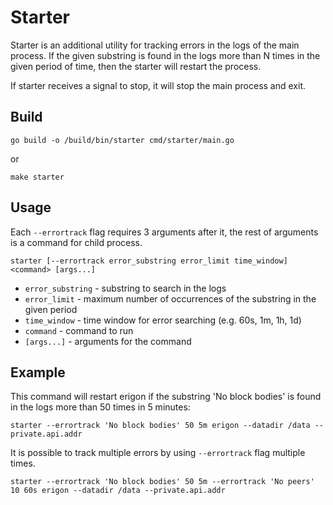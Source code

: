 # Starter

Starter is an additional utility for tracking errors in the logs of the main process. If the given substring is found in the logs more than N times in the given period of time, then the starter will restart the process.

If starter receives a signal to stop, it will stop the main process and exit.

## Build

```go build -o /build/bin/starter cmd/starter/main.go```

or

```make starter```

## Usage
Each `--errortrack` flag requires 3 arguments after it, the rest of arguments is a command for child process.

```starter [--errortrack error_substring error_limit time_window] <command> [args...]```

- `error_substring` - substring to search in the logs
- `error_limit` - maximum number of occurrences of the substring in the given period
- `time_window` - time window for error searching (e.g. 60s, 1m, 1h, 1d)
- `command` - command to run
- `[args...]` - arguments for the command
## Example
This command will restart erigon if the substring 'No block bodies' is found in the logs more than 50 times in 5 minutes:

```starter --errortrack 'No block bodies' 50 5m erigon --datadir /data --private.api.addr```

It is possible to track multiple errors by using `--errortrack` flag multiple times.

```starter --errortrack 'No block bodies' 50 5m --errortrack 'No peers' 10 60s erigon --datadir /data --private.api.addr```
